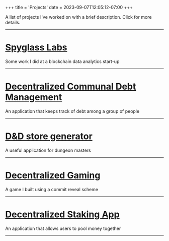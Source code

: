+++
title = 'Projects'
date = 2023-09-07T12:05:12-07:00
+++

A list of projects I've worked on with a brief description. Click for more details.

----

# [Spyglass Labs](../portfolio/spyglass)
Some work I did at a blockchain data analytics start-up

----

# [Decentralized Communal Debt Management](../portfolio/dec-debt-manager)
An application that keeps track of debt among a group of people

----

# [D&D store generator](../portfolio/dnd-store)
A useful application for dungeon masters

----

# [Decentralized Gaming](../portfolio/defi-gaming)
A game I built using a commit reveal scheme

----

# [Decentralized Staking App](../portfolio/dec-staking)
An application that allows users to pool money together

----
